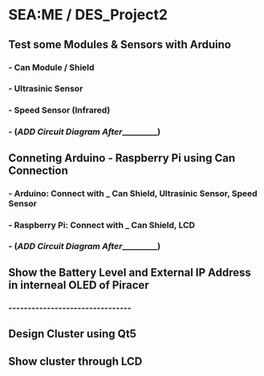 # SEA:ME / DES_Project2

## Test some Modules & Sensors with Arduino

### - Can Module / Shield
### - Ultrasinic Sensor
### - Speed Sensor (Infrared)
### - (_______________________ADD Circuit Diagram After________________________________)

## Conneting Arduino - Raspberry Pi using Can Connection

### - Arduino: Connect with _ Can Shield, Ultrasinic Sensor, Speed Sensor 
### - Raspberry Pi: Connect with _ Can Shield, LCD 
### - (_______________________ADD Circuit Diagram After________________________________)


## Show the Battery Level and External IP Address in interneal OLED of Piracer

### --------------------------------



## Design Cluster using Qt5

## Show cluster through LCD
